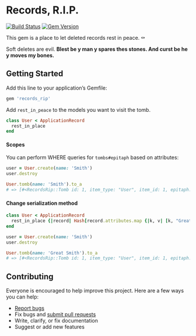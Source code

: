 # Records, R.I.P.

[![Build Status](https://travis-ci.org/ts-3156/records_rip.svg?branch=master)](https://travis-ci.org/ts-3156/records_rip)
[![Gem Version](https://badge.fury.io/rb/records_rip.svg)](https://badge.fury.io/rb/records_rip)

This gem is a place to let deleted records rest in peace. :coffin:

Soft deletes are evil. __Blest be y man y spares thes stones. And curst be he y moves my bones.__

## Getting Started

Add this line to your application’s Gemfile:

```ruby
gem 'records_rip'
```

Add `rest_in_peace` to the models you want to visit the tomb.

```ruby
class User < ApplicationRecord
  rest_in_place
end
```

#### Scopes

You can perform WHERE queries for `tombs#epitaph` based on attributes:

```ruby
user = User.create(name: 'Smith')
user.destroy

User.tomb(name: 'Smith').to_a
# => [#<RecordsRip::Tomb id: 1, item_type: "User", item_id: 1, epitaph: "{\"id\"=>1, \"name\"=>\"Smith\"}">]
```

#### Change serialization method

```ruby
class User < ApplicationRecord
  rest_in_place {|record| Hash[record.attributes.map {|k, v| [k, "Great #{v}"]}] }
end

user = User.create(name: 'Smith')
user.destroy

User.tomb(name: 'Great Smith').to_a
# => [#<RecordsRip::Tomb id: 1, item_type: "User", item_id: 1, epitaph: "{\"id\"=>1, \"name\"=>\"Great Smith\"}">]
```

## Contributing

Everyone is encouraged to help improve this project. Here are a few ways you can help:

- [Report bugs](https://github.com/ts-3156/records_rip/issues)
- Fix bugs and [submit pull requests](https://github.com/ts-3156/records_rip/pulls)
- Write, clarify, or fix documentation
- Suggest or add new features
